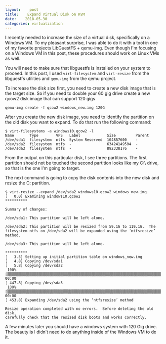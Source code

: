 ```yaml
---
layout:    post
title:    Expand Virtual Disk on KVM
date:    2018-05-30
categories: virtualization
---
```


I recently needed to increase the size of a virtual disk, specifically on a Windows VM.  To my pleasant surprise, I was able to do it with a tool in one of my favorite projects LibGuestFS + qemu-img.  Even though I'm focusing on a Windows VM in this post, these procedures should work on Linux VMs as well.

You will need to make sure that libguestfs is installed on your system to proceed.  In this post, I used `virt-filesystem` and `virt-resize` from the libguestfs utilities and `qemu-img` from the qemu project.

To increase the disk size first, you need to create a new disk image that is the target size.  So if you need to double your 60 gig drive create a new qcow2 disk image that can support 120 gigs

```qemu-img create -f qcow2 windows_new.img 120G```

After you create the new disk image, you need to identify the partition on the old disk you want to expand.  To do that run the following command:

```
$ virt-filesystems -a windows10.qcow2 -l
Name       Type        VFS   Label            Size         Parent
/dev/sda1  filesystem  ntfs  System Reserved  104857600    -
/dev/sda2  filesystem  ntfs  -                63424149504  -
/dev/sda3  filesystem  ntfs  -                892338176    -
```

From the output on this particular disk, I see three partitions.  The first partition should not be touched the second partition looks like my C:\ drive, so that is the one I'm going to target.

The next command is going to copy the disk contents into the new disk and resize the C: partition.

```
$ virt-resize --expand /dev/sda2 windows10.qcow2 windows_new.img
[   0.0] Examining windows10.qcow2
**********

Summary of changes:

/dev/sda1: This partition will be left alone.

/dev/sda2: This partition will be resized from 59.1G to 119.1G.  The 
filesystem ntfs on /dev/sda2 will be expanded using the ‘ntfsresize’ 
method.

/dev/sda3: This partition will be left alone.

**********
[   3.5] Setting up initial partition table on windows_new.img
[   4.8] Copying /dev/sda1
[   5.8] Copying /dev/sda2
 100% ⟦▒▒▒▒▒▒▒▒▒▒▒▒▒▒▒▒▒▒▒▒▒▒▒▒▒▒▒▒▒▒▒▒▒▒▒▒▒▒▒▒▒▒▒▒▒▒▒▒▒▒▒▒▒▒▒▒▒▒▒▒▒▒▒▒▒▒▒▒▒▒▒▒▒▒▒▒▒▒▒▒▒▒▒▒▒▒▒▒▒▒▒▒▒▒▒▒▒▒▒▒▒▒▒▒▒▒▒▒▒▒▒▒▒▒▒▒▒▒▒▒▒▒▒▒▒▒▒▒▒▒▒▒▒▒▒▒▒▒▒▒▒▒▒▒▒▒▒▒▒▒▒▒▒▒▒▒▒▒▒▒▒▒▒▒▒▒▒▒▒▒▒▒▒▒▒⟧ 00:00
[ 447.8] Copying /dev/sda3
 100% ⟦▒▒▒▒▒▒▒▒▒▒▒▒▒▒▒▒▒▒▒▒▒▒▒▒▒▒▒▒▒▒▒▒▒▒▒▒▒▒▒▒▒▒▒▒▒▒▒▒▒▒▒▒▒▒▒▒▒▒▒▒▒▒▒▒▒▒▒▒▒▒▒▒▒▒▒▒▒▒▒▒▒▒▒▒▒▒▒▒▒▒▒▒▒▒▒▒▒▒▒▒▒▒▒▒▒▒▒▒▒▒▒▒▒▒▒▒▒▒▒▒▒▒▒▒▒▒▒▒▒▒▒▒▒▒▒▒▒▒▒▒▒▒▒▒▒▒▒▒▒▒▒▒▒▒▒▒▒▒▒▒▒▒▒▒▒▒▒▒▒▒▒▒▒▒▒⟧ 00:00
[ 453.8] Expanding /dev/sda2 using the ‘ntfsresize’ method

Resize operation completed with no errors.  Before deleting the old disk, 
carefully check that the resized disk boots and works correctly.
```

A few minutes later you should have a windows system with 120 Gig drive. The beauty is I didn't need to do anything inside of the Windows VM to do it.

